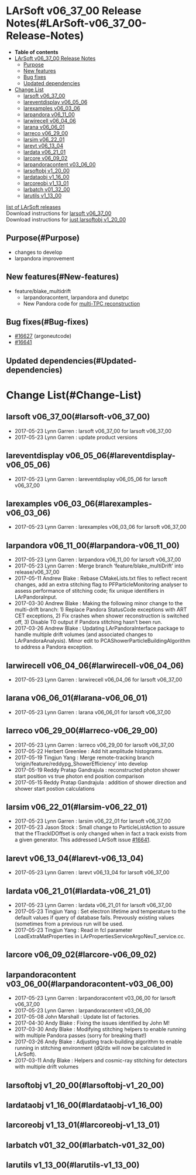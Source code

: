 LArSoft v06\_37\_00 Release Notes(#LArSoft-v06_37_00-Release-Notes)
======================================================================

-   **Table of contents**
-   [LArSoft v06\_37\_00 Release Notes](#LArSoft-v06_37_00-Release-Notes)
    -   [Purpose](#Purpose)
    -   [New features](#New-features)
    -   [Bug fixes](#Bug-fixes)
    -   [Updated dependencies](#Updated-dependencies)
-   [Change List](#Change-List)
    -   [larsoft v06\_37\_00](#larsoft-v06_37_00)
    -   [lareventdisplay v06\_05\_06](#lareventdisplay-v06_05_06)
    -   [larexamples v06\_03\_06](#larexamples-v06_03_06)
    -   [larpandora v06\_11\_00](#larpandora-v06_11_00)
    -   [larwirecell v06\_04\_06](#larwirecell-v06_04_06)
    -   [larana v06\_06\_01](#larana-v06_06_01)
    -   [larreco v06\_29\_00](#larreco-v06_29_00)
    -   [larsim v06\_22\_01](#larsim-v06_22_01)
    -   [larevt v06\_13\_04](#larevt-v06_13_04)
    -   [lardata v06\_21\_01](#lardata-v06_21_01)
    -   [larcore v06\_09\_02](#larcore-v06_09_02)
    -   [larpandoracontent v03\_06\_00](#larpandoracontent-v03_06_00)
    -   [larsoftobj v1\_20\_00](#larsoftobj-v1_20_00)
    -   [lardataobj v1\_16\_00](#lardataobj-v1_16_00)
    -   [larcoreobj v1\_13\_01](#larcoreobj-v1_13_01)
    -   [larbatch v01\_32\_00](#larbatch-v01_32_00)
    -   [larutils v1\_13\_00](#larutils-v1_13_00)

[list of LArSoft releases](LArSoft_release_list)\
Download instructions for [larsoft v06\_37\_00](http://scisoft.fnal.gov/scisoft/bundles/larsoft/v06_37_00/larsoft-v06_37_00.html)\
Download instructions for [just larsoftobj v1\_20\_00](http://scisoft.fnal.gov/scisoft/bundles/larsoftobj/v1_20_00/larsoftobj-v1_20_00.html)

Purpose(#Purpose)
--------------------

-   changes to develop
-   larpandora improvement

New features(#New-features)
------------------------------

-   feature/blake\_multidrift
    -   larpandoracontent, larpandora and dunetpc
    -   New Pandora code for [multi-TPC reconstruction](https://indico.fnal.gov/getFile.py/access?contribId=3&resId=0&materialId=slides&confId=14583)

Bug fixes(#Bug-fixes)
------------------------

-   [\#16627](/redmine/issues/16627 "Bug: Cannot run g4 in argoneut simulation (Resolved)") (argoneutcode)
-   [\#16641](/redmine/issues/16641 "Bug: G4 produces multiple particles with the same TrackID when called from generators that may not pro... (Closed)")

Updated dependencies(#Updated-dependencies)
----------------------------------------------

Change List(#Change-List)
============================

larsoft v06\_37\_00(#larsoft-v06_37_00)
------------------------------------------

-   2017-05-23 Lynn Garren : larsoft v06\_37\_00 for larsoft v06\_37\_00
-   2017-05-23 Lynn Garren : update product versions

lareventdisplay v06\_05\_06(#lareventdisplay-v06_05_06)
----------------------------------------------------------

-   2017-05-23 Lynn Garren : lareventdisplay v06\_05\_06 for larsoft v06\_37\_00

larexamples v06\_03\_06(#larexamples-v06_03_06)
--------------------------------------------------

-   2017-05-23 Lynn Garren : larexamples v06\_03\_06 for larsoft v06\_37\_00

larpandora v06\_11\_00(#larpandora-v06_11_00)
------------------------------------------------

-   2017-05-23 Lynn Garren : larpandora v06\_11\_00 for larsoft v06\_37\_00
-   2017-05-23 Lynn Garren : Merge branch ‘feature/blake\_multiDrift’ into release/v06\_37\_00
-   2017-05-11 Andrew Blake : Rebase CMakeLists.txt files to reflect recent changes, add an extra stitching flag to PFParticleMonitoring analyser to assess performance of stitching code; fix unique identifiers in LArPandoraInput.
-   2017-03-30 Andrew Blake : Making the following minor change to the multi-drift branch: 1) Replace Pandora StatusCode exceptions with ART CET exceptions, 2) Fix crashes when shower reconstruction is switched off, 3) Disable T0 output if Pandora stitching hasn’t been run.
-   2017-03-26 Andrew Blake : Updating LArPandoraInterface package to handle multiple drift volumes (and associated changes to LArPandoraAnalysis). Minor edit to PCAShowerParticleBuildingAlgorithm to address a Pandora exception.

larwirecell v06\_04\_06(#larwirecell-v06_04_06)
--------------------------------------------------

-   2017-05-23 Lynn Garren : larwirecell v06\_04\_06 for larsoft v06\_37\_00

larana v06\_06\_01(#larana-v06_06_01)
----------------------------------------

-   2017-05-23 Lynn Garren : larana v06\_06\_01 for larsoft v06\_37\_00

larreco v06\_29\_00(#larreco-v06_29_00)
------------------------------------------

-   2017-05-23 Lynn Garren : larreco v06\_29\_00 for larsoft v06\_37\_00
-   2017-05-22 Herbert Greenlee : Add hit amplitude histograms.
-   2017-05-19 Tingjun Yang : Merge remote-tracking branch ‘origin/feature/reddypg\_ShowerEfficiency’ into develop
-   2017-05-19 Reddy Pratap Gandrajula : reconstructed photon shower start position vs true photon end position comparison
-   2017-05-15 Reddy Pratap Gandrajula : addition of shower direction and shower start postion calculations

larsim v06\_22\_01(#larsim-v06_22_01)
----------------------------------------

-   2017-05-23 Lynn Garren : larsim v06\_22\_01 for larsoft v06\_37\_00
-   2017-05-23 Jason Stock : Small change to ParticleListAction to assure that the fTrackIDOffset is only changed when in fact a track exists from a given generator. This addressed LArSoft issue [\#16641](/redmine/issues/16641 "Bug: G4 produces multiple particles with the same TrackID when called from generators that may not pro... (Closed)").

larevt v06\_13\_04(#larevt-v06_13_04)
----------------------------------------

-   2017-05-23 Lynn Garren : larevt v06\_13\_04 for larsoft v06\_37\_00

lardata v06\_21\_01(#lardata-v06_21_01)
------------------------------------------

-   2017-05-23 Lynn Garren : lardata v06\_21\_01 for larsoft v06\_37\_00
-   2017-05-23 Tingjun Yang : Set electron lifetime and temperature to the default values if query of database fails. Prevously existing values (sometimes from a previous run will be used.
-   2017-05-23 Tingjun Yang : Read in fcl parameter LoadExtraMatProperties in LArPropertiesServiceArgoNeuT\_service.cc.

larcore v06\_09\_02(#larcore-v06_09_02)
------------------------------------------

larpandoracontent v03\_06\_00(#larpandoracontent-v03_06_00)
--------------------------------------------------------------

-   2017-05-23 Lynn Garren : larpandoracontent v03\_06\_00 for larsoft v06\_37\_00
-   2017-05-23 Lynn Garren : larpandoracontent v03\_06\_00
-   2017-05-08 John Marshall : Update list of factories.
-   2017-04-30 Andy Blake : Fixing the issues identified by John M!
-   2017-03-30 Andy Blake : Modifying stitching helpers to enable running with multiple Pandora passes (sorry for breaking that!)
-   2017-03-26 Andy Blake : Adjusting track-building algorithm to enable running in stitching environment (dQ/dx will now be calculated in LArSoft).
-   2017-03-11 Andy Blake : Helpers and cosmic-ray stitching for detectors with multiple drift volumes

larsoftobj v1\_20\_00(#larsoftobj-v1_20_00)
----------------------------------------------

lardataobj v1\_16\_00(#lardataobj-v1_16_00)
----------------------------------------------

larcoreobj v1\_13\_01(#larcoreobj-v1_13_01)
----------------------------------------------

larbatch v01\_32\_00(#larbatch-v01_32_00)
--------------------------------------------

larutils v1\_13\_00(#larutils-v1_13_00)
------------------------------------------
